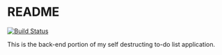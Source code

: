 # README

[![Build Status](https://travis-ci.org/ConradPacesa/blocitoff-api.svg?branch=master)](https://travis-ci.org/ConradPacesa/blocitoff-api)

This is the back-end portion of my self destructing to-do list application.
